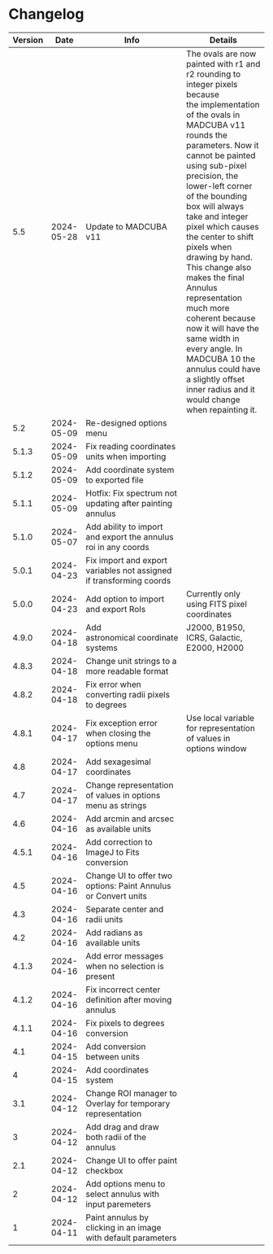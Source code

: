 # Changelog

| Version | Date       | Info                                                                | Details                                                                                                                                                                                                                                                                                                                                                                                                                                                                                                                                                                                            |
| ------- | ---------- | ------------------------------------------------------------------- | -------------------------------------------------------------------------------------------------------------------------------------------------------------------------------------------------------------------------------------------------------------------------------------------------------------------------------------------------------------------------------------------------------------------------------------------------------------------------------------------------------------------------------------------------------------------------------------------------- |
| 5.5     | 2024-05-28 | Update to MADCUBA v11                                               | The ovals are now painted with r1 and r2 rounding to integer pixels because the implementation of the ovals in MADCUBA v11 rounds the parameters. Now it cannot be painted using sub-pixel precision, the lower-left corner of the bounding box will always take and integer pixel which causes the center to shift pixels when drawing by hand. This change also makes the final Annulus representation much more coherent because now it will have the same width in every angle. In MADCUBA 10 the annulus could have a slightly offset inner radius and it would change when repainting it. |
| 5.2     | 2024-05-09 | Re-designed options menu                                            |                                                                                                                                                                                                                                                                                                                                                                                                                                                                                                                                                                                                    |
| 5.1.3   | 2024-05-09 | Fix reading coordinates units when importing                       |                                                                                                                                                                                                                                                                                                                                                                                                                                                                                                                                                                                                    |
| 5.1.2   | 2024-05-09 | Add coordinate system to exported file                              |                                                                                                                                                                                                                                                                                                                                                                                                                                                                                                                                                                                                    |
| 5.1.1   | 2024-05-09 | Hotfix: Fix spectrum not updating after painting annulus            |                                                                                                                                                                                                                                                                                                                                                                                                                                                                                                                                                                                                    |
| 5.1.0   | 2024-05-07 | Add ability to import and export the annulus roi in any coords      |                                                                                                                                                                                                                                                                                                                                                                                                                                                                                                                                                                                                    |
| 5.0.1   | 2024-04-23 | Fix import and export variables not assigned if transforming coords |                                                                                                                                                                                                                                                                                                                                                                                                                                                                                                                                                                                                    |
| 5.0.0   | 2024-04-23 | Add option to import and export RoIs                               | Currently only using FITS pixel coordinates                                                                                                                                                                                                                                                                                                                                                                                                                                                                                                                                                        |
| 4.9.0   | 2024-04-18 | Add astronomical coordinate systems                                | J2000, B1950, ICRS, Galactic, E2000, H2000                                                                                                                                                                                                                                                                                                                                                                                                                                                                                                                                                         |
| 4.8.3   | 2024-04-18 | Change unit strings to a more readable format                       |                                                                                                                                                                                                                                                                                                                                                                                                                                                                                                                                                                                                    |
| 4.8.2   | 2024-04-18 | Fix error when converting radii pixels to degrees                   |                                                                                                                                                                                                                                                                                                                                                                                                                                                                                                                                                                                                    |
| 4.8.1   | 2024-04-17 | Fix exception error when closing the options menu                  | Use local variable for representation of values in options window                                                                                                                                                                                                                                                                                                                                                                                                                                                                                                                                  |
| 4.8     | 2024-04-17 | Add sexagesimal coordinates                                         |                                                                                                                                                                                                                                                                                                                                                                                                                                                                                                                                                                                                    |
| 4.7     | 2024-04-17 | Change representation of values in options menu as strings          |                                                                                                                                                                                                                                                                                                                                                                                                                                                                                                                                                                                                    |
| 4.6     | 2024-04-16 | Add arcmin and arcsec as available units                            |                                                                                                                                                                                                                                                                                                                                                                                                                                                                                                                                                                                                    |
| 4.5.1   | 2024-04-16 | Add correction to ImageJ to Fits conversion                         |                                                                                                                                                                                                                                                                                                                                                                                                                                                                                                                                                                                                    |
| 4.5     | 2024-04-16 | Change UI to offer two options: Paint Annulus or Convert units      |                                                                                                                                                                                                                                                                                                                                                                                                                                                                                                                                                                                                    |
| 4.3     | 2024-04-16 | Separate center and radii units                                     |                                                                                                                                                                                                                                                                                                                                                                                                                                                                                                                                                                                                    |
| 4.2     | 2024-04-16 | Add radians as available units                                      |                                                                                                                                                                                                                                                                                                                                                                                                                                                                                                                                                                                                    |
| 4.1.3   | 2024-04-16 | Add error messages when no selection is present                     |                                                                                                                                                                                                                                                                                                                                                                                                                                                                                                                                                                                                    |
| 4.1.2   | 2024-04-16 | Fix incorrect center definition after moving annulus                |                                                                                                                                                                                                                                                                                                                                                                                                                                                                                                                                                                                                    |
| 4.1.1   | 2024-04-16 | Fix pixels to degrees conversion                                    |                                                                                                                                                                                                                                                                                                                                                                                                                                                                                                                                                                                                    |
| 4.1     | 2024-04-15 | Add conversion between units                                       |                                                                                                                                                                                                                                                                                                                                                                                                                                                                                                                                                                                                    |
| 4       | 2024-04-15 | Add coordinates system                                              |                                                                                                                                                                                                                                                                                                                                                                                                                                                                                                                                                                                                    |
| 3.1     | 2024-04-12 | Change ROI manager to Overlay for temporary representation          |                                                                                                                                                                                                                                                                                                                                                                                                                                                                                                                                                                                                    |
| 3       | 2024-04-12 | Add drag and draw both radii of the annulus                         |                                                                                                                                                                                                                                                                                                                                                                                                                                                                                                                                                                                                    |
| 2.1     | 2024-04-12 | Change UI to offer paint checkbox                                   |                                                                                                                                                                                                                                                                                                                                                                                                                                                                                                                                                                                                    |
| 2       | 2024-04-12 | Add options menu to select annulus with input paremeters            |                                                                                                                                                                                                                                                                                                                                                                                                                                                                                                                                                                                                    |
| 1       | 2024-04-11 | Paint annulus by clicking in an image with default parameters       |                                                                                                                                                                                                                                                                                                                                                                                                                                                                                                                                                                                                    |
